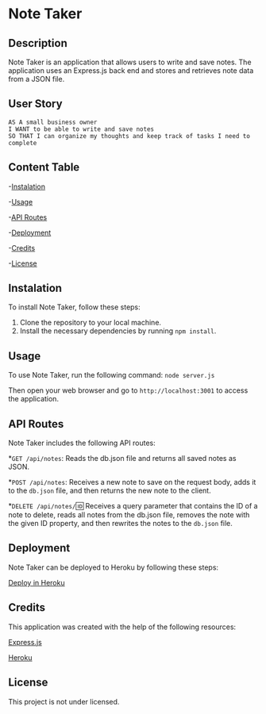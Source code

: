 # Note Taker

## Description

Note Taker is an application that allows users to write and save notes. The application uses an Express.js back end and stores and retrieves note data from a JSON file.

## User Story

```
AS A small business owner
I WANT to be able to write and save notes
SO THAT I can organize my thoughts and keep track of tasks I need to complete
```


## Content Table

-[Instalation](#instalation)

-[Usage](#usage)

-[API Routes](#API-Routes)

-[Deployment](#deployment)

-[Credits](#credits)

-[License](#license)


## Instalation

To install Note Taker, follow these steps:

1. Clone the repository to your local machine.
2. Install the necessary dependencies by running `npm install`.


## Usage

To use Note Taker, run the following command:
`node server.js`

Then open your web browser and go to `http://localhost:3001` to access the application.



## API Routes

Note Taker includes the following API routes:

*`GET /api/notes`: Reads the db.json file and returns all saved notes as JSON.

*`POST /api/notes`: Receives a new note to save on the request body, adds it to the `db.json` file, and then returns the new note to the client.

*`DELETE /api/notes/`:id: Receives a query parameter that contains the ID of a note to delete, reads all notes from the db.json file, removes the note with the given ID property, and then rewrites the notes to the `db.json` file.


## Deployment

Note Taker can be deployed to Heroku by following these steps:

[Deploy in Heroku](https://git.heroku.com/notetakerishaval.git)



## Credits

This application was created with the help of the following resources:

[Express.js](https://www.npmjs.com/package/express)

[Heroku](https://devcenter.heroku.com/categories/reference)


## License
This project is not under licensed.
